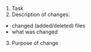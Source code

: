 1. Task
2. Description of changes:

- changed (added/deleted) files
- what was changed

3. Purpose of change
